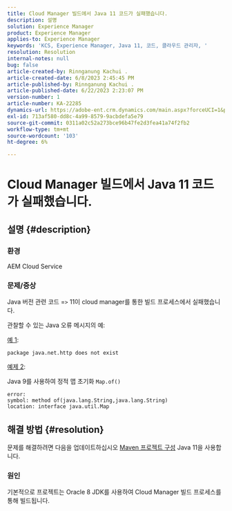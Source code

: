 ```yaml
---
title: Cloud Manager 빌드에서 Java 11 코드가 실패했습니다.
description: 설명
solution: Experience Manager
product: Experience Manager
applies-to: Experience Manager
keywords: 'KCS, Experience Manager, Java 11, 코드, 클라우드 관리자, '
resolution: Resolution
internal-notes: null
bug: false
article-created-by: Rinnganung Kachui .
article-created-date: 6/8/2023 2:45:45 PM
article-published-by: Rinnganung Kachui .
article-published-date: 6/22/2023 2:23:07 PM
version-number: 1
article-number: KA-22285
dynamics-url: https://adobe-ent.crm.dynamics.com/main.aspx?forceUCI=1&pagetype=entityrecord&etn=knowledgearticle&id=6f0f6424-0b06-ee11-8f6e-6045bd006793
exl-id: 713af580-dd8c-4a99-8579-9acbdefa5e79
source-git-commit: 0311a02c52a273bce96b47fe2d3fea41a74f2fb2
workflow-type: tm+mt
source-wordcount: '103'
ht-degree: 6%

---
```


# Cloud Manager 빌드에서 Java 11 코드가 실패했습니다.

## 설명 {#description}


### <b>환경</b>

AEM Cloud Service

### <b>문제/증상</b>

Java 버전 관련 코드 =`>`  11이 cloud manager를 통한 빌드 프로세스에서 실패했습니다.

관찰할 수 있는 Java 오류 메시지의 예:

<u>예 1</u>:


```
package java.net.http does not exist
```


<u>예제 2</u>:

Java 9를 사용하여 정적 맵 초기화 `Map.of()`


```
error:
symbol: method of(java.lang.String,java.lang.String)
location: interface java.util.Map
```



## 해결 방법 {#resolution}


문제를 해결하려면 다음을 업데이트하십시오 [Maven 프로젝트 구성](https://experienceleague.adobe.com/docs/experience-manager-cloud-manager/content/getting-started/project-creation/build-environment.html#maven-toolchains) Java 11을 사용합니다.

### <b>원인</b>

기본적으로 프로젝트는 Oracle 8 JDK를 사용하여 Cloud Manager 빌드 프로세스를 통해 빌드됩니다.
